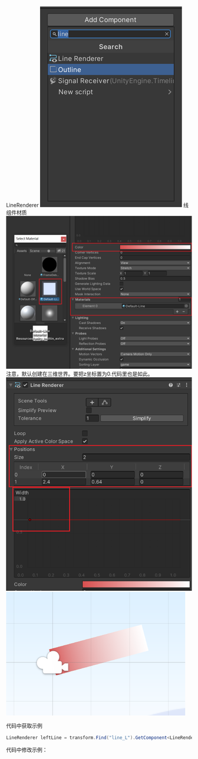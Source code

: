 LineRenderer
![Alt text](Snipaste_2023-11-23_17-15-03.png)
线组件材质
![Alt text](Snipaste_2023-11-23_17-14-03.png)
注意，默认创建在三维世界。要把z坐标置为0.代码里也是如此。
![Alt text](Snipaste_2023-11-23_17-14-16.png)
![Alt text](Snipaste_2023-11-23_17-15-08.png)

代码中获取示例
~~~csharp
LineRenderer leftLine = transform.Find("line_L").GetComponent<LineRenderer>();
~~~
代码中修改示例：
~~~csharp
~~~